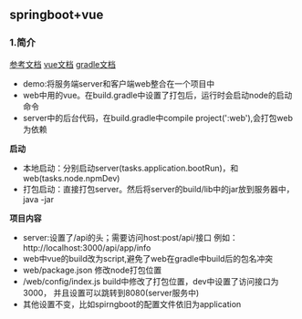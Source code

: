 
## springboot+vue

### 1.简介

[参考文档](https://mp.weixin.qq.com/s/qLHWasXfRUPvmN9uS0Nwkw)
[vue文档]()
[gradle文档]()

* demo:将服务端server和客户端web整合在一个项目中
* web中用的vue。在build.gradle中设置了打包后，运行时会启动node的启动命令
* server中的后台代码，在build.gradle中compile project(':web'),会打包web为依赖

**启动**
* 本地启动：分别启动server(tasks.application.bootRun)，和web(tasks.node.npmDev)
* 打包启动：直接打包server。然后将server的build/lib中的jar放到服务器中，java -jar

**项目内容**
* server:设置了/api的头；需要访问host:post/api/接口 例如：http://localhost:3000/api/app/info
* web中vue的build改为script,避免了web在gradle中build后的包名冲突
* web/package.json  修改node打包位置
* /web/config/index.js build中修改了打包位置，dev中设置了访问接口为3000，
并且设置可以跳转到8080(server服务中)
* 其他设置不变，比如spirngboot的配置文件依旧为application